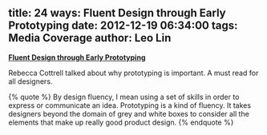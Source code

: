 title: 24 ways: Fluent Design through Early Prototyping
date: 2012-12-19 06:34:00
tags: Media Coverage
author: Leo Lin
---

**[Fluent Design through Early Prototyping](http://24ways.org/2012/fluent-design-through-early-prototyping/)**

Rebecca Cottrell talked about why prototyping is important. A must read for all designers.

{% quote %}
By design fluency, I mean using a set of skills in order to express or communicate an idea. Prototyping is a kind of fluency. It takes designers beyond the domain of grey and white boxes to consider all the elements that make up really good product design.
{% endquote %}
